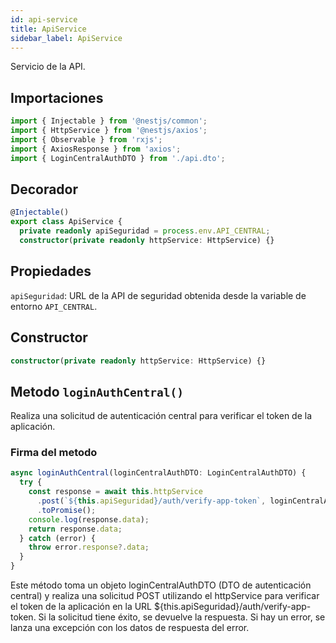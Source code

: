 ```yaml
---
id: api-service
title: ApiService
sidebar_label: ApiService
---
```


Servicio de la API.

## Importaciones

```jsx
import { Injectable } from '@nestjs/common';
import { HttpService } from '@nestjs/axios';
import { Observable } from 'rxjs';
import { AxiosResponse } from 'axios';
import { LoginCentralAuthDTO } from './api.dto';
```

## Decorador
```ts
@Injectable()
export class ApiService {
  private readonly apiSeguridad = process.env.API_CENTRAL;
  constructor(private readonly httpService: HttpService) {}
```

## Propiedades
`apiSeguridad`: URL de la API de seguridad obtenida desde la variable de entorno `API_CENTRAL`.

## Constructor
```ts
constructor(private readonly httpService: HttpService) {}
```

## Metodo `loginAuthCentral()`
Realiza una solicitud de autenticación central para verificar el token de la aplicación.

### Firma del metodo
```ts
async loginAuthCentral(loginCentralAuthDTO: LoginCentralAuthDTO) {
  try {
    const response = await this.httpService
      .post(`${this.apiSeguridad}/auth/verify-app-token`, loginCentralAuthDTO)
      .toPromise();
    console.log(response.data);
    return response.data;
  } catch (error) {
    throw error.response?.data;
  }
}
```

Este método toma un objeto loginCentralAuthDTO (DTO de autenticación central) y realiza una solicitud POST utilizando el httpService para verificar el token de la aplicación en la URL ${this.apiSeguridad}/auth/verify-app-token. Si la solicitud tiene éxito, se devuelve la respuesta. Si hay un error, se lanza una excepción con los datos de respuesta del error.